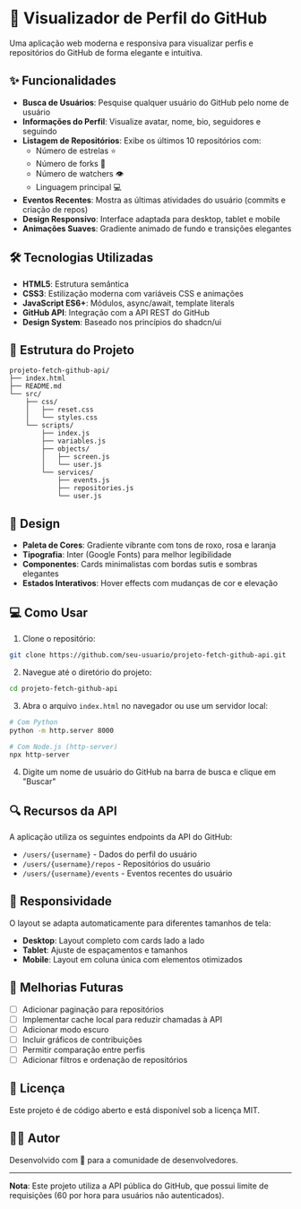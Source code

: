 # 🚀 Visualizador de Perfil do GitHub

Uma aplicação web moderna e responsiva para visualizar perfis e repositórios do GitHub de forma elegante e intuitiva.

## ✨ Funcionalidades

- **Busca de Usuários**: Pesquise qualquer usuário do GitHub pelo nome de usuário
- **Informações do Perfil**: Visualize avatar, nome, bio, seguidores e seguindo
- **Listagem de Repositórios**: Exibe os últimos 10 repositórios com:
  - Número de estrelas ⭐
  - Número de forks 🍴
  - Número de watchers 👁️
  - Linguagem principal 💻
- **Eventos Recentes**: Mostra as últimas atividades do usuário (commits e criação de repos)
- **Design Responsivo**: Interface adaptada para desktop, tablet e mobile
- **Animações Suaves**: Gradiente animado de fundo e transições elegantes

## 🛠️ Tecnologias Utilizadas

- **HTML5**: Estrutura semântica
- **CSS3**: Estilização moderna com variáveis CSS e animações
- **JavaScript ES6+**: Módulos, async/await, template literals
- **GitHub API**: Integração com a API REST do GitHub
- **Design System**: Baseado nos princípios do shadcn/ui

## 📁 Estrutura do Projeto

```
projeto-fetch-github-api/
├── index.html
├── README.md
└── src/
    ├── css/
    │   ├── reset.css
    │   └── styles.css
    └── scripts/
        ├── index.js
        ├── variables.js
        ├── objects/
        │   ├── screen.js
        │   └── user.js
        └── services/
            ├── events.js
            ├── repositories.js
            └── user.js
```

## 🎨 Design

- **Paleta de Cores**: Gradiente vibrante com tons de roxo, rosa e laranja
- **Tipografia**: Inter (Google Fonts) para melhor legibilidade
- **Componentes**: Cards minimalistas com bordas sutis e sombras elegantes
- **Estados Interativos**: Hover effects com mudanças de cor e elevação

## 💻 Como Usar

1. Clone o repositório:
```bash
git clone https://github.com/seu-usuario/projeto-fetch-github-api.git
```

2. Navegue até o diretório do projeto:
```bash
cd projeto-fetch-github-api
```

3. Abra o arquivo `index.html` no navegador ou use um servidor local:
```bash
# Com Python
python -m http.server 8000

# Com Node.js (http-server)
npx http-server
```

4. Digite um nome de usuário do GitHub na barra de busca e clique em "Buscar"

## 🔍 Recursos da API

A aplicação utiliza os seguintes endpoints da API do GitHub:

- `/users/{username}` - Dados do perfil do usuário
- `/users/{username}/repos` - Repositórios do usuário
- `/users/{username}/events` - Eventos recentes do usuário

## 📱 Responsividade

O layout se adapta automaticamente para diferentes tamanhos de tela:

- **Desktop**: Layout completo com cards lado a lado
- **Tablet**: Ajuste de espaçamentos e tamanhos
- **Mobile**: Layout em coluna única com elementos otimizados

## 🚀 Melhorias Futuras

- [ ] Adicionar paginação para repositórios
- [ ] Implementar cache local para reduzir chamadas à API
- [ ] Adicionar modo escuro
- [ ] Incluir gráficos de contribuições
- [ ] Permitir comparação entre perfis
- [ ] Adicionar filtros e ordenação de repositórios

## 📄 Licença

Este projeto é de código aberto e está disponível sob a licença MIT.

## 👨‍💻 Autor

Desenvolvido com 💜 para a comunidade de desenvolvedores.

---

**Nota**: Este projeto utiliza a API pública do GitHub, que possui limite de requisições (60 por hora para usuários não autenticados).
